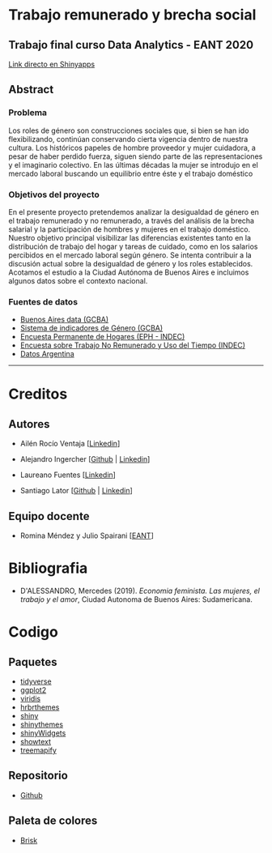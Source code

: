 # Trabajo remunerado y brecha social
## Trabajo final curso Data Analytics - EANT 2020

[Link directo en Shinyapps](https://santiago-lator.shinyapps.io/proyecto-final-EANT)

## Abstract
### Problema

Los roles de género son construcciones sociales que, si bien se han ido flexibilizando, continúan conservando cierta vigencia dentro de nuestra cultura.
Los históricos papeles de hombre proveedor y mujer cuidadora, a pesar de haber perdido fuerza, siguen siendo parte de las representaciones y el imaginario colectivo.
En las últimas décadas la mujer se introdujo en el mercado laboral buscando un equilibrio entre éste y el trabajo doméstico

### Objetivos del proyecto

En el presente proyecto pretendemos analizar la desigualdad de género en el trabajo remunerado y no remunerado, a través del análisis de la brecha salarial y la participación de hombres y mujeres en el trabajo doméstico.
Nuestro objetivo principal visibilizar las diferencias existentes tanto en la distribución de trabajo del hogar y tareas de cuidado, como en los salarios percibidos en el mercado laboral según género. Se intenta contribuir a la discusión actual sobre la desigualdad de género y los roles establecidos.
Acotamos el estudio a la Ciudad Autónoma de Buenos Aires e incluimos algunos datos sobre el contexto nacional.

### Fuentes de datos

- [Buenos Aires data (GCBA)](https://data.buenosaires.gob.ar)
- [Sistema de indicadores de Género (GCBA)](https://www.estadisticaciudad.gob.ar)
- [Encuesta Permanente de Hogares (EPH - INDEC)](https://www.indec.gob.ar/indec/web/Institucional-Indec-BasesDeDatos)
- [Encuesta sobre Trabajo No Remunerado y Uso del Tiempo (INDEC)](https://www.indec.gob.ar/indec/web/Nivel4-Tema-4-31-117)
- [Datos Argentina](https://datos.gob.ar/)

---

# Creditos
## Autores

- Ailén Rocío Ventaja [[Linkedin](https://www.linkedin.com/in/ailenventaja/)]

- Alejandro Ingercher [[Github](https://github.com/aleingercher) |  [Linkedin](https://www.linkedin.com/in/alejandro-ingercher-casas-234aba41)]

- Laureano Fuentes [[Linkedin](http://linkedin.com/in/laureanofuentes)]

- Santiago Lator [[Github](https://github.com/santiagolator) |  [Linkedin](https://www.linkedin.com/in/santiago-lator-arias-291879153/)]

## Equipo docente
- Romina Méndez y Julio Spairani [[EANT](https://eant.tech/)]

# Bibliografia
- D'ALESSANDRO, Mercedes (2019). _Economia feminista. Las mujeres, el trabajo y el amor_, Ciudad Autonoma de Buenos Aires: Sudamericana.

# Codigo

## Paquetes

- [tidyverse](https://www.tidyverse.org/)
- [ggplot2](https://ggplot2.tidyverse.org/)
- [viridis](https://cran.r-project.org/web/packages/viridis/vignettes/intro-to-viridis.html)
- [hrbrthemes](https://github.com/hrbrmstr/hrbrthemes)
- [shiny](https://shiny.rstudio.com/)
- [shinythemes](https://rstudio.github.io/shinythemes/)
- [shinyWidgets](https://github.com/dreamRs/shinyWidgets)
- [showtext](https://github.com/yixuan/showtext)
- [treemapify](https://github.com/wilkox/treemapify)


## Repositorio

- [Github](https://github.com/santiagolator/data_analytics/tree/master/R/shinny_apps/proyecto-final-EANT)

## Paleta de colores

- [Brisk](https://www.color-hex.com/color-palette/95221)

